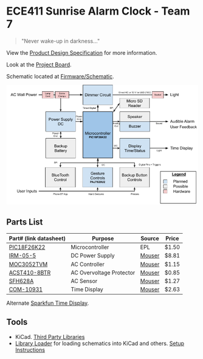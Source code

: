 # ECE411 Sunrise Alarm Clock - Team 7

> "Never wake-up in darkness..."

View the [Product Design Specification](./Product%20Design%20Specification%20v1.pdf) for more information.

Look at the [Project Board](https://github.com/31415pi/ECE_411_Winter_2021_Team_7/projects/1).

Schematic located at [Firmware/Schematic](./Firmware/Schematic.pdf).

![L1 Decomposition](/CAD/L1%20Decomposition.png)


## Parts List

| Part# (link datasheet)                                                           | Purpose                  | Source                                                          | Price |
| -------------------------------------------------------------------------------- | ------------------------ | --------------------------------------------------------------- | ----- |
| [PIC18F26K22](./Datasheets/datasheet%20PIC18F26K22%20(microcontroller).pdf)      | Microcontroller          | EPL                                                             | $1.50 |
| [IRM-05-5](./Datasheets/datasheet%20IRM-05%20(ACto5v%20power%20supply).pdf)      | DC Power Supply          | [Mouser](https://www.mouser.com/ProductDetail/709-IRM05-5)      | $8.81 |
| [MOC3052TVM](./Datasheets/datasheet%20MOC3052M%20(AC%20controller).pdf)          | AC Controller            | [Mouser](https://www.mouser.com/ProductDetail/512-MOC3052SR2M)  | $1.15 |
| [ACST410-8BTR](./Datasheets/datasheet%20ACST410%20(Overvoltage%20Protector).pdf) | AC Overvoltage Protector | [Mouser](https://www.mouser.com/ProductDetail/511-ACST410-8BTR) | $0.85 |
| [SFH628A](./Datasheets/datasheet%20SFH628A%20(AC%20sensor).pdf)                  | AC Sensor                | [Mouser](https://www.mouser.com/ProductDetail/782-SFH6286-4T)   | $1.27 |
| [COM-10931](./Datasheets/datasheet%20COM-09481%20(7seg).pdf)                     | Time Display             | [Mouser](https://www.mouser.com/ProductDetail/474-COM-10931)    | $2.63 |


Alternate [Sparkfun Time Display](https://www.sparkfun.com/products/10931).

## Tools

- KiCad. [Third Party Libraries](https://www.kicad.org/libraries/third_party/)
- [Library Loader](https://componentsearchengine.com/tools) for loading schematics into KiCad and others. [Setup Instructions](https://www.samacsys.com/kicad/)
